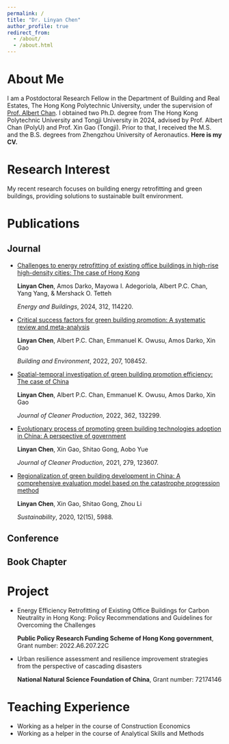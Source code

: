 ```yaml
---
permalink: /
title: "Dr. Linyan Chen"
author_profile: true
redirect_from: 
  - /about/
  - /about.html
---
```

About Me
===

I am a Postdoctoral Research Fellow in the Department of Building and Real Estates, The Hong Kong Polytechnic University, under the supervision of [Prof. Albert Chan](https://www.polyu.edu.hk/bre/people/academic-staff/ir-prof-albert-pc-chan/). I obtained two Ph.D. degree from The Hong Kong Polytechnic University and Tongji University in 2024, advised by Prof. Albert Chan (PolyU) and Prof. Xin Gao (Tongji). Prior to that, I received the M.S. and the B.S. degrees from Zhengzhou University of Aeronautics. **Here is my CV.**

Research Interest
===
My recent research focuses on building energy retrofitting and green buildings, providing solutions to sustainable built environment. 


Publications
======

Journal
---
* [Challenges to energy retrofitting of existing office buildings in high-rise high-density cities: The case of Hong Kong](https://www.sciencedirect.com/science/article/pii/S0378778824003360?casa_token=qJRsIigIVKwAAAAA:JBUcjH6mP8jfF4rITKN_fn-xUzuSSc31BED7nRW8cgq20WxQXB0ugCnq5a1AGMeoaMQyRk5DAA)

  **Linyan Chen**, Amos Darko, Mayowa I. Adegoriola, Albert P.C. Chan, Yang Yang, & Mershack O. Tetteh

  *Energy and Buildings*, 2024, 312, 114220.
  
* [Critical success factors for green building promotion: A systematic review and meta-analysis](https://www.sciencedirect.com/science/article/pii/S0360132321008489?casa_token=Fs-AJU_iy2QAAAAA:XmumxihA3WPJwii6eiA6Ozjcu_4nBUj05lA-IJyeVdXica12bo_XJIThIU3CrgvMmSvf2PPYOA)
  
  **Linyan Chen**, Albert P.C. Chan, Emmanuel K. Owusu, Amos Darko, Xin Gao
  
  *Building and Environment*, 2022, 207, 108452.

* [Spatial-temporal investigation of green building promotion efficiency: The case of China](https://www.sciencedirect.com/science/article/pii/S0959652622019035?casa_token=1kGB84nRMHMAAAAA:JH_4Eca7RGqCFG7shaOHj_-xV5TeQ0nhjm_SRs14izmd2i7b4qyZVC5vfxRnadUd4qdvbGfFOw)

  **Linyan Chen**, Albert P.C. Chan, Emmanuel K. Owusu, Amos Darko, Xin Gao

  *Journal of Cleaner Production*, 2022, 362, 132299.

* [Evolutionary process of promoting green building technologies adoption in China: A perspective of government](https://www.sciencedirect.com/science/article/pii/S0959652620336520?casa_token=8MOEK0N7AtIAAAAA:WjbRpOgXWjQPu4if03yN9b-suJPNq-ULd6nJPATT8Yue7cSYT92iAzO3gM0808cBRVSKzsNDDg)

  **Linyan Chen**, Xin Gao, Shitao Gong, Aobo Yue
 
  *Journal of Cleaner Production*, 2021, 279, 123607.

* [Regionalization of green building development in China: A comprehensive evaluation model based on the catastrophe progression method](https://www.mdpi.com/2071-1050/12/15/5988)

  **Linyan Chen**, Xin Gao, Shitao Gong, Zhou Li
  
  *Sustainability*, 2020, 12(15), 5988.

Conference 
---


Book Chapter
---




Project
===
* Energy Efficiency Retrofitting of Existing Office Buildings for Carbon Neutrality in Hong Kong: Policy Recommendations and Guidelines for Overcoming the Challenges

  **Public Policy Research Funding Scheme of Hong Kong government**, Grant number: 2022.A6.207.22C
  
* Urban resilience assessment and resilience improvement strategies from the perspective of cascading disasters

  **National Natural Science Foundation of China**, Grant number: 72174146

Teaching Experience
===
* Working as a helper in the course of Construction Economics
* Working as a helper in the course of Analytical Skills and Methods





